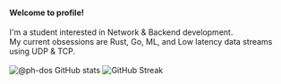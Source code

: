 #### Welcome to  profile!
<div>I'm a student interested in Network & Backend development.</div>
<div>My current obsessions are Rust, Go, ML, and Low latency data streams using UDP & TCP.</div>
<br>
<div align="left">
  <img src="https://github-readme-stats.vercel.app/api?username=ph-dos&show_icons=true&theme=calm&border_radius=0" alt="@ph-dos GitHub stats" />
  <img src="https://streak-stats.demolab.com?user=Ph-Dos&theme=calm&border_radius=0" alt="GitHub Streak" />
</div>
